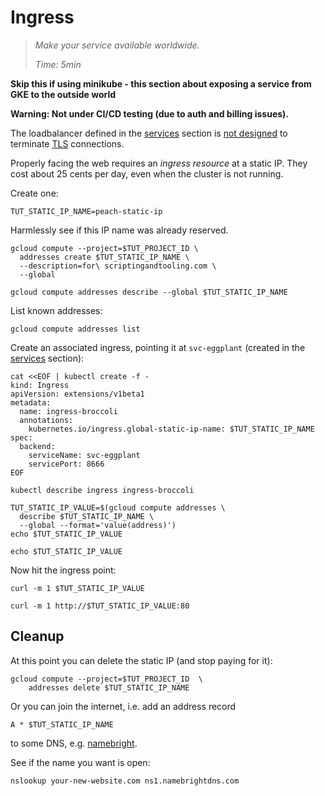 # Ingress

> _Make your service available worldwide._
>
> _Time: 5min_


__Skip this if using minikube - this section about
exposing a service from GKE to the outside world__

__Warning: Not under CI/CD testing (due to auth and billing issues).__

The loadbalancer defined in the
[services](/review/services) section is [not designed]
to terminate [TLS] connections.


[not designed]: https://cloud.google.com/container-engine/docs/tutorials/http-balancer
[TLS]: https://cloud.google.com/compute/docs/load-balancing/http/#tls_support

Properly facing the web requires an _ingress resource_
at a static IP.  They cost about 25 cents per day, even
when the cluster is not running.

Create one:

<!-- @env -->
```
TUT_STATIC_IP_NAME=peach-static-ip
```

Harmlessly see if this IP name was already reserved.

<!-- @createStaticIP -->
```
gcloud compute --project=$TUT_PROJECT_ID \
  addresses create $TUT_STATIC_IP_NAME \
  --description=for\ scriptingandtooling.com \
  --global
```

<!-- @describeStaticIP -->
```
gcloud compute addresses describe --global $TUT_STATIC_IP_NAME
```

List known addresses:

<!-- @listStaticIP -->
```
gcloud compute addresses list
```

Create an associated ingress, pointing it at `svc-eggplant`
(created in the [services](/review/services) section):

<!-- @createIngress -->
```
cat <<EOF | kubectl create -f -
kind: Ingress
apiVersion: extensions/v1beta1
metadata:
  name: ingress-broccoli
  annotations:
    kubernetes.io/ingress.global-static-ip-name: $TUT_STATIC_IP_NAME
spec:
  backend:
    serviceName: svc-eggplant
    servicePort: 8666
EOF
```

<!-- @describeIngress -->
```
kubectl describe ingress ingress-broccoli
```

<!-- @captureStaticIP -->
```
TUT_STATIC_IP_VALUE=$(gcloud compute addresses \
  describe $TUT_STATIC_IP_NAME \
  --global --format='value(address)')
echo $TUT_STATIC_IP_VALUE
```

<!-- @echoStaticIP -->
```
echo $TUT_STATIC_IP_VALUE
```

Now hit the ingress point:

<!-- @hitIngress1 -->
```
curl -m 1 $TUT_STATIC_IP_VALUE
```

<!-- @hitIngress2 -->
```
curl -m 1 http://$TUT_STATIC_IP_VALUE:80
```

## Cleanup

At this point you can delete the static IP (and stop paying for it):

<!-- @deleteStaticIp -->
```
gcloud compute --project=$TUT_PROJECT_ID  \
    addresses delete $TUT_STATIC_IP_NAME
```

Or you can join the internet, i.e. add an address record

```
A * $TUT_STATIC_IP_NAME
```

to some DNS, e.g. [namebright](https://namebright.com).

See if the name you want is open:

```
nslookup your-new-website.com ns1.namebrightdns.com
```
